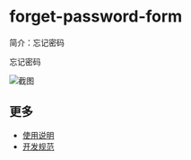 # forget-password-form

简介：忘记密码

忘记密码

![截图](https://img.alicdn.com/tfs/TB1TjBilvDH8KJjy1XcXXcpdXXa-1102-554.png)

## 更多

* [使用说明](http://gitlab.alibaba-inc.com/ice/notes/issues/830)
* [开发规范](http://gitlab.alibaba-inc.com/ice/notes/issues/830)
